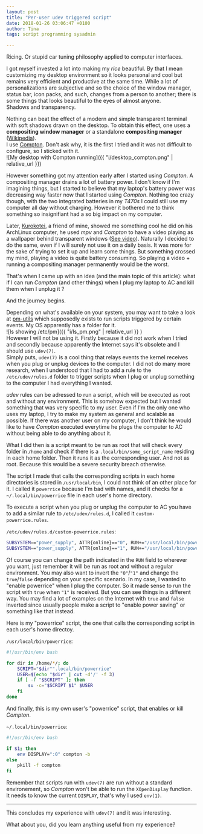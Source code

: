 ```yaml
---
layout: post
title: "Per-user udev triggered script"
date: 2018-01-26 03:06:47 +0100
author: Tina
tags: script programming sysadmin

---
```

Ricing. Or stupid car tuning philosophy applied to computer interfaces.

I got myself invested a lot into making my *rice* beautiful. By that I mean
customizing my desktop environment so it looks personal and cool but remains
very efficient and productive at the same time.
While a lot of personalizations are subjective and so the choice of the window
manager, status bar, icon packs, and such, changes from a person to another;
there is some things that looks beautiful to the eyes of almost anyone.  
Shadows and transparency.

Nothing can beat the effect of a modern and simple transparent terminal with
soft shadows drawn on the desktop. To obtain this effect, one uses a
**compositing window manager** or a standalone **compositing manager**
([Wikipedia](https://en.wikipedia.org/wiki/Compositing_window_manager)).  
I use [Compton](https://github.com/chjj/compton). Don't ask why, it is the
first I tried and it was not difficult to configure, so I sticked with it.  
![My desktop with Compton running]({{ "i/desktop_compton.png" | relative_url }})

However something got my attention early after I started using *Compton*. A
compositing manager drains a lot of battery power. I don't know if I'm
imagining things, but I started to believe that my laptop's battery power was
decreasing way faster now that I started using *Compton*. Nothing too crazy
though, with the two integrated batteries in my *T470s* I could still use my
computer all day without charging. However it bothered me to think something
so insignifiant had a so big impact on my computer.

Later, [Kurokotei](https://twitter.com/dialgadu77), a friend of mine, showed me
something cool he did on his ArchLinux computer, he used *mpv* and *Compton*
to have a video playing as a wallpaper behind transparent windows ([See video](https://twitter.com/dialgadu77/status/955540684395728897)). Naturally
I decided to do the same, even if I will surely not use it on a daily basis. It
was more for the sake of trying to set it up and learn some things. But
something crossed my mind, playing a video is quite battery consuming. So
playing a video + running a compositing manager permanently would be the worst.

That's when I came up with an idea (and the main topic of this article): what if
I can run *Compton* (and other things) when I plug my laptop to AC and kill
them when I unplug it ?

And the journey begins.

Depending on what's available on your system, you may want to take a look at
[pm-utils](https://pm-utils.freedesktop.org/wiki/) which supposedly exists to
run scripts triggered by certain events. My OS apparently has a folder for it.  
![ls showing /etc/pm]({{ "i/ls_pm.png" | relative_url }} )  
However I will not be using it. Firstly because it did not work when I tried
and secondly because apparently the Internet says it's obsolete and I should
use `udev(7)`.  
Simply puts, `udev(7)` is a cool thing that relays events the kernel receives
when you plug or unplug devices to the computer. I did not do many more
research, when I understood that I had to add a rule to the `/etc/udev/rules.d`
folder to trigger scripts when I plug or unplug something to the computer I had
everything I wanted.

*udev* rules can be adressed to run a script, which will be executed as root
and without any environment. This is somehow expected but I wanted something
that was very specific to my user. Even if I'm the only one who uses my laptop,
I try to make my system as general and scalable as possible. If there was
another user on my computer, I don't think he would like to have *Compton*
executed everytime he plugs the computer to AC without being able to do anything
about it.

What I did then is a script meant to be run as root that will check every
folder in `/home` and check if there is a `.local/bin/some_script_name`
residing in each home folder. Then it runs it as the corresponding user. And
not as root. Because this would be a severe security breach otherwise.

The script I made that calls the corresponding scripts in each home directories is
stored in `/usr/local/bin`, I could not think of an other place for it. I
called it `powerrice` because I'm bad with names, and it checks for a
`~/.local/bin/powerrice` file in each user's home directory.

To execute a script when you plug or unplug the computer to AC you have to add
a similar rule to `/etc/udev/rules.d`, I called it `custom-powerrice.rules`.

`/etc/udev/rules.d/custom-powerrice.rules`:  
```bash
SUBSYSTEM=="power_supply", ATTR{online}=="0", RUN+="/usr/local/bin/powerrice false"
SUBSYSTEM=="power_supply", ATTR{online}=="1", RUN+="/usr/local/bin/powerrice true"
```
Of course you can change the path indicated in the `RUN` field to wherever you
want, just remember it will be run as root and without a regular environment.
You may also want to invert the `"0"`/`"1"` and change the `true`/`false`
depending on your specific scenario. In my case, I wanted to "enable powerrice"
when I plug the computer. So it made sense to run the script with `true` when
`"1"` is received. But you can see things in a different way. You may find a
lot of examples on the Internet with `true` and `false` inverted since usually
people make a script to "enable power saving" or something like that instead.

Here is my "powerrice" script, the one that calls the corresponding script in
each user's home directoy.

`/usr/local/bin/powerrice`:  
```bash
#!/usr/bin/env bash

for dir in /home/*/; do
	SCRIPT="$dir"".local/bin/powerrice"
	USER=$(echo "$dir" | cut -d'/' -f 3)
	if [ -f "$SCRIPT" ]; then
		su -c="$SCRIPT $1" $USER
	fi
done
```

And finally, this is my own user's "powerrice" script, that enables or kill
*Compton*.

`~/.local/bin/powerrice`:
```bash
#!/usr/bin/env bash

if $1; then
	env DISPLAY=":0" compton -b
else
	pkill -f compton
fi
```
Remember that scripts run with `udev(7)` are run without a standard
environement, so *Compton* won't be able to run the `XOpenDisplay` function. It
needs to know the current `DISPLAY`, that's why I used `env(1)`.

---
This concludes my experience with `udev(7)` and it was interesting.

What about you, did you learn anything useful from my experience?
